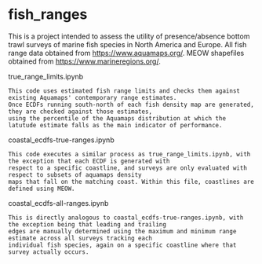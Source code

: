 # fish_ranges
This is a project intended to assess the utility of presence/absence bottom trawl surveys of marine fish species in North America and Europe.
All fish range data obtained from https://www.aquamaps.org/.
MEOW shapefiles obtained from https://www.marineregions.org/.


true_range_limits.ipynb

    This code uses estimated fish range limits and checks them against existing Aquamaps' contemporary range estimates.
    Once ECDFs running south-north of each fish density map are generated, they are checked against those estimates,
    using the percentile of the Aquamaps distribution at which the latutude estimate falls as the main indicator of performance.

coastal_ecdfs-true-ranges.ipynb

    This code executes a similar process as true_range_limits.ipynb, with the exception that each ECDF is generated with
    respect to a specific coastline, and surveys are only evaluated with respect to subsets of aquamaps density
    maps that fall on the matching coast. Within this file, coastlines are defined using MEOW.

coastal_ecdfs-all-ranges.ipynb

    This is directly analogous to coastal_ecdfs-true-ranges.ipynb, with the exception being that leading and trailing
    edges are manually determined using the maximum and minimum range estimate across all surveys tracking each
    individual fish species, again on a specific coastline where that survey actually occurs.

